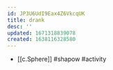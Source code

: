 ```yaml
---
id: JP3U6UdI9Eax4Z6VkcqUK
title: drank
desc: ''
updated: 1671318839078
created: 1638116328580
---
```




- [[c.Sphere]] #shapow #activity
